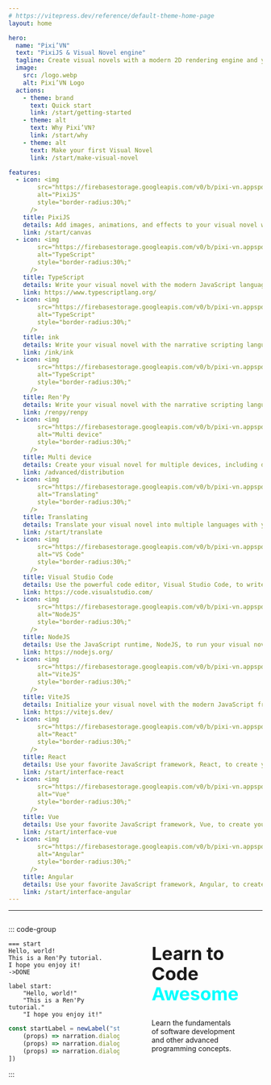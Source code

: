```yaml
---
# https://vitepress.dev/reference/default-theme-home-page
layout: home

hero:
  name: "Pixi’VN"
  text: "PixiJS & Visual Novel engine"
  tagline: Create visual novels with a modern 2D rendering engine and your favorite JavaScript framework.
  image:
    src: /logo.webp
    alt: Pixi’VN Logo
  actions:
    - theme: brand
      text: Quick start
      link: /start/getting-started
    - theme: alt
      text: Why Pixi’VN?
      link: /start/why
    - theme: alt
      text: Make your first Visual Novel 
      link: /start/make-visual-novel

features:
  - icon: <img 
        src="https://firebasestorage.googleapis.com/v0/b/pixi-vn.appspot.com/o/public%2Fpixijs-icon.png?alt=media" 
        alt="PixiJS"
        style="border-radius:30%;"
      />
    title: PixiJS
    details: Add images, animations, and effects to your visual novel with the powerful 2D rendering engine, PixiJS.
    link: /start/canvas
  - icon: <img 
        src="https://firebasestorage.googleapis.com/v0/b/pixi-vn.appspot.com/o/public%2Ftypescript-icon.svg?alt=media" 
        alt="TypeScript"
        style="border-radius:30%;"
      />
    title: TypeScript
    details: Write your visual novel with the modern JavaScript language, TypeScript.
    link: https://www.typescriptlang.org/
  - icon: <img 
        src="https://firebasestorage.googleapis.com/v0/b/pixi-vn.appspot.com/o/public%2Fink-icon.png?alt=media" 
        alt="TypeScript"
        style="border-radius:30%;"
      />
    title: ink
    details: Write your visual novel with the narrative scripting language, ink.
    link: /ink/ink
  - icon: <img 
        src="https://firebasestorage.googleapis.com/v0/b/pixi-vn.appspot.com/o/public%2Frenpy-icon.png?alt=media" 
        alt="TypeScript"
        style="border-radius:30%;"
      />
    title: Ren'Py
    details: Write your visual novel with the narrative scripting language, Ren'Py.
    link: /renpy/renpy
  - icon: <img
        src="https://firebasestorage.googleapis.com/v0/b/pixi-vn.appspot.com/o/public%2Ftauri-icon.png?alt=media" 
        alt="Multi device"
        style="border-radius:30%;"
      />
    title: Multi device
    details: Create your visual novel for multiple devices, including desktop, mobile, web, and more.
    link: /advanced/distribution
  - icon: <img
        src="https://firebasestorage.googleapis.com/v0/b/pixi-vn.appspot.com/o/public%2Fi18n-icon.png?alt=media" 
        alt="Translating"
        style="border-radius:30%;"
      />
    title: Translating
    details: Translate your visual novel into multiple languages with your favorite translation framework. For example, i18next.
    link: /start/translate
  - icon: <img 
        src="https://firebasestorage.googleapis.com/v0/b/pixi-vn.appspot.com/o/public%2Fvscode-icon.png?alt=media" 
        alt="VS Code"
        style="border-radius:30%;"
      />
    title: Visual Studio Code
    details: Use the powerful code editor, Visual Studio Code, to write your visual novel.
    link: https://code.visualstudio.com/
  - icon: <img 
        src="https://firebasestorage.googleapis.com/v0/b/pixi-vn.appspot.com/o/public%2Fnodejs-icon.png?alt=media" 
        alt="NodeJS"
        style="border-radius:30%;"
      />
    title: NodeJS
    details: Use the JavaScript runtime, NodeJS, to run your visual novel.
    link: https://nodejs.org/
  - icon: <img 
        src="https://firebasestorage.googleapis.com/v0/b/pixi-vn.appspot.com/o/public%2Fvitejs-icon.svg?alt=media" 
        alt="ViteJS"
        style="border-radius:30%;"
      />
    title: ViteJS
    details: Initialize your visual novel with the modern JavaScript framework, ViteJS.
    link: https://vitejs.dev/
  - icon: <img 
        src="https://firebasestorage.googleapis.com/v0/b/pixi-vn.appspot.com/o/public%2Freact-icon.png?alt=media" 
        alt="React"
        style="border-radius:30%;"
      />
    title: React
    details: Use your favorite JavaScript framework, React, to create your visual novel UI.
    link: /start/interface-react
  - icon: <img 
        src="https://firebasestorage.googleapis.com/v0/b/pixi-vn.appspot.com/o/public%2Fvue-icon.png?alt=media" 
        alt="Vue"
        style="border-radius:30%;"
      />
    title: Vue
    details: Use your favorite JavaScript framework, Vue, to create your visual novel UI.
    link: /start/interface-vue
  - icon: <img
        src="https://firebasestorage.googleapis.com/v0/b/pixi-vn.appspot.com/o/public%2Fangular-icon.png?alt=media" 
        alt="Angular"
        style="border-radius:30%;"
      />
    title: Angular
    details: Use your favorite JavaScript framework, Angular, to create your visual novel UI.
    link: /start/interface-angular
---
```



---

<div class="grid">
<div class="right">
  <h2>
    Learn to Code <br />
    <span>Awesome</span>
  </h2>
  <p>
    Learn the fundamentals of software development and other advanced
    programming concepts.
  </p>
</div>
<div class="left">

::: code-group

```ink [start.ink]
=== start
Hello, world!
This is a Ren'Py tutorial.
I hope you enjoy it!
->DONE
```

```renpy [start.rpy]
label start:
    "Hello, world!"
    "This is a Ren'Py tutorial."
    "I hope you enjoy it!"
```

```typescript [startLabel.ts]
const startLabel = newLabel("start_label_id", [
    (props) => narration.dialogue = "Hello, world!",
    (props) => narration.dialogue = "This is a Pixi’VN tutorial.",
    (props) => narration.dialogue = "I hope you enjoy it!"
])
```

:::

</div>
</div>

<style scoped>
.grid {
  display: grid;
  align-items: center;

  h2 {
    border-top: none;
    margin-top: 0rem;
    font-size: 2.25rem;
    line-height: calc(2.5 / 2.25);

    span {
      color: cyan;
    }
  }

  .right {
    max-width: 40ch;
    text-wrap: pretty;
  }
}

@media (min-width: 960px) {
  .grid {
    grid-template-columns: repeat(2, minmax(0, 1fr));
    gap: 4rem;

    .right {
      order: 2;
    }
  }
}
</style>
